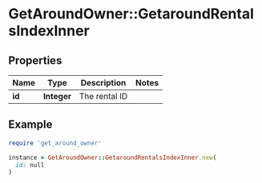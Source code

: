 # GetAroundOwner::GetaroundRentalsIndexInner

## Properties

| Name | Type | Description | Notes |
| ---- | ---- | ----------- | ----- |
| **id** | **Integer** | The rental ID |  |

## Example

```ruby
require 'get_around_owner'

instance = GetAroundOwner::GetaroundRentalsIndexInner.new(
  id: null
)
```

